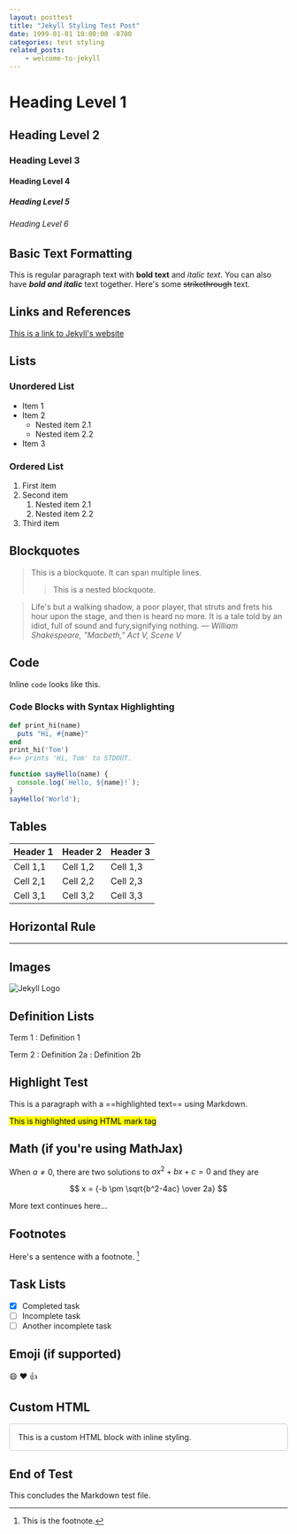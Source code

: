 ```yaml
---
layout: posttest
title: "Jekyll Styling Test Post"
date: 1999-01-01 10:00:00 -0700
categories: test styling
related_posts:
    - welcome-to-jekyll
---
```

<!-- related posts testing
  - first-related-post
  - second-related-post
  - another-cool-post -->

# Heading Level 1
## Heading Level 2
### Heading Level 3
#### Heading Level 4
##### Heading Level 5
###### Heading Level 6

## Basic Text Formatting

This is regular paragraph text with **bold text** and *italic text*. You can also have ***bold and italic*** text together. Here's some ~~strikethrough~~ text.

## Links and References

[This is a link to Jekyll's website](https://jekyllrb.com/)

## Lists

### Unordered List
* Item 1
* Item 2
  * Nested item 2.1
  * Nested item 2.2
* Item 3

### Ordered List
1. First item
2. Second item
   1. Nested item 2.1
   2. Nested item 2.2
3. Third item

## Blockquotes

> This is a blockquote.
> It can span multiple lines.
>
> > This is a nested blockquote.

> Life's but a walking shadow, a poor player, that struts and frets his hour upon the stage, and then is heard no more. It is a tale told by an idiot, full of sound and fury,signifying nothing.
><cite>— William Shakespeare, "Macbeth," Act V, Scene V</cite>


## Code

Inline `code` looks like this.

### Code Blocks with Syntax Highlighting

```ruby
def print_hi(name)
  puts "Hi, #{name}"
end
print_hi('Tom')
#=> prints 'Hi, Tom' to STDOUT.
```

```javascript
function sayHello(name) {
  console.log(`Hello, ${name}!`);
}
sayHello('World');
```

## Tables

| Header 1 | Header 2 | Header 3 |
|----------|----------|----------|
| Cell 1,1 | Cell 1,2 | Cell 1,3 |
| Cell 2,1 | Cell 2,2 | Cell 2,3 |
| Cell 3,1 | Cell 3,2 | Cell 3,3 |

## Horizontal Rule

---

## Images

![Jekyll Logo](https://jekyllrb.com/img/logo-2x.png)

## Definition Lists

Term 1
: Definition 1

Term 2
: Definition 2a
: Definition 2b

## Highlight Test

This is a paragraph with a ==highlighted text== using Markdown.

<mark>This is highlighted using HTML mark tag</mark>

## Math (if you're using MathJax)


When $a \ne 0$, there are two solutions to $ax^2 + bx + c = 0$ and they are

$$ x = {-b \pm \sqrt{b^2-4ac} \over 2a} $$

More text continues here...


## Footnotes

Here's a sentence with a footnote. [^1]

[^1]: This is the footnote.

## Task Lists

- [x] Completed task
- [ ] Incomplete task
- [ ] Another incomplete task

## Emoji (if supported)

:smile: :heart: :thumbsup:

## Custom HTML

<div style="padding: 15px; border: 1px solid #ccc; border-radius: 5px;">
  This is a custom HTML block with inline styling.
</div>

## End of Test

This concludes the Markdown test file.